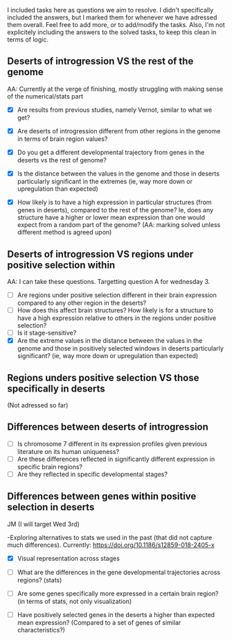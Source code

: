 
I included tasks here as questions we aim to resolve. I didn't specifically included the answers, but I marked them for whenever we have adressed them overall. 
Feel free to add more, or to add/modify the tasks. Also, I'm not explicitely including the answers to the solved tasks, to keep this clean in terms of logic.

## Deserts of introgression VS the rest of the genome
AA: Currently at the verge of finishing, mostly struggling with making sense of the numerical/stats part


- [X] Are results from previous studies, namely Vernot, similar to what we get?
- [X] Are deserts of introgression different from other regions in the genome in terms of brain region values?
- [X] Do you get a different developmental trajectory from genes in the deserts vs the rest of genome?
- [X] Is the distance between the values in the genome and those in deserts particularly significant in the extremes (ie, way more down or upregulation than expected)
- [X] How likely is to have a high expression in particular structures (from genes in deserts), compared to the rest of the genome? Ie, does any structure have a higher or lower mean expression than one would expect from a random part of the genome? (AA: marking solved unless different method is agreed upon)


## Deserts of introgression VS regions under positive selection within
AA: I can take these questions.  Targetting question A for wednesday 3.

- [ ] Are regions under positive selection different in their brain expression compared to any other region in the deserts?
- [ ] How does this affect brain structures? How likely is for a structure to have a high expression relative to others in the regions under positive selection?
- [ ] Is it stage-sensitive?
- [X] Are the extreme values in the distance between the values in the genome and those in positively selected windows in deserts particularly significant? (ie, way more down or upregulation than expected)

## Regions unders positive selection VS those specifically in deserts

(Not adressed so far)

## Differences between deserts of introgression

- [ ] Is chromosome 7 different in its expression profiles given previous literature on its human uniqueness?
- [ ] Are these differences reflected in significantly different expression in specific brain regions?
- [ ] Are they reflected in specific developmental stages?
 
## Differences between genes within positive selection in deserts

JM (I will target Wed 3rd)

-Exploring alternatives to stats we used in the past (that did not capture much differences). Currently: https://doi.org/10.1186/s12859-018-2405-x

- [X] Visual representation across stages
- [ ] What are the differences in the gene developmental trajectories across regions? (stats)
- [ ] Are some genes specifically more expressed in a certain brain region? (in terms of stats, not only visualization)
- [ ] Have positively selected genes in the deserts a higher than expected mean expression? (Compared to a set of genes of similar characteristics?)


